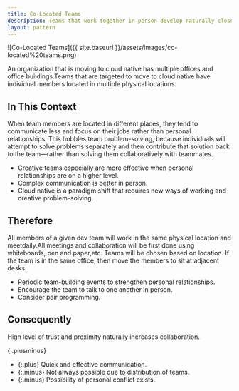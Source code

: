 ```yaml
---
title: Co-Located Teams
description: Teams that work together in person develop naturally closer relationships and better collaborative problem-solving abilities, which in turn nurtures greater innovation
layout: pattern
---
```


![Co-Located Teams]({{ site.baseurl }}/assets/images/co-located%20teams.png)

An organization that is moving to cloud native has multiple offices and office buildings.Teams that are targeted to move to cloud native have individual members located in multiple physical locations.

## In This Context

When team members are located in different places, they tend to communicate less and focus on their jobs rather than personal relationships. This hobbles team problem-solving, because individuals will attempt to solve problems separately and then contribute that solution back to the team—rather than solving them collaboratively with teammates.

- Creative teams especially are more effective when personal relationships are on a higher level.
- Complex communication is better in person.
- Cloud native is a paradigm shift that requires new ways of working and creative problem-solving.

## Therefore

All members of a given dev team will work in the same physical location and meetdaily.All meetings and collaboration will be first done using whiteboards, pen and paper,etc. Teams will be chosen based on location. If the team is in the same office, then move the members to sit at adjacent desks.

- Periodic team-building events to strengthen personal relationships.
- Encourage the team to talk to one another in person.
- Consider pair programming.

## Consequently

High level of trust and proximity naturally increases collaboration.

{:.plusminus}
- {:.plus} Quick and effective communication.
- {:.minus} Not always possible due to distribution of teams.
- {:.minus} Possibility of personal conflict exists.
